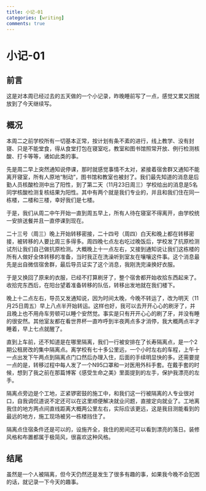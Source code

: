```yaml
---
title: 小记-01
categories: [writing]
comments: true
---
```


# 小记-01

## 前言

这是对本周已经过去的五天做的一个小记录，昨晚睡前写了一点，感觉又累又困就放到了今天继续写。

## 概况

本周二之前学校所有一切基本正常，按计划有条不紊的进行，线上教学、没有封寝、只是不能堂食，得从食堂打包在寝室吃，教室和图书馆照常开放、例行检测核酸、打卡等等，诸如此类的事。

先是周二早上突然通知说停课，那时就感觉事情不太对，紧接着宿舍群又通知不能离开寝室，所有人原地“制动”，图书馆和教室也被封了。我们最先知道的消息是后勤人员核酸检测中出了阳性，到了第二天（11月23日周三）学校给出的消息是5名同学核酸检测复核结果为阳性。其中有两个就是我们专业的，并且和我们住在同一栋楼，二楼和三楼，幸好我们是七楼。

于是，我们从周二中午开始一直到周五早上，所有人待在寝室不得离开，由学校统一安排送餐并且一直停课到现在。

二十三号（周三）晚上开始转移密接，二十四号（周四）白天和晚上都在转移密接，被转移的人要比周三多得多。周四晚七点左右吃过晚饭后，学校发了抗原检测试剂让我们自己做抗原检测。大概晚上十一点左右，又接到通知说让我们这栋楼的所有人做好全体转移的准备，当时我正在洗澡听到室友在嚷嚷这件事。这个消息最先是出自微信宿舍群，最后导员证实了这个消息，我刚洗完澡换好衣服。

于是又换回了原来的衣服，已经不打算刷牙了，整个宿舍都开始收拾东西起来了。收拾完东西后，在阳台望着准备转移的队伍，转移出发地就在我们楼下。

晚上十二点左右，导员又发通知说，因为时间太晚，今晚不转运了，改为明天（11月25日周五）早上八点半开始转运。这样也好，我可以去开开心心的刷牙了，并且晚上也不用舟车劳顿可以睡个安然觉。事实是只有开开心心的刷了牙，并没有睡的很安然。其他室友都在看世界杯一直咋呼到半夜两点多才消停，我大概两点半才睡着，早上七点就醒了。

直到上车前，还不知道是在哪里隔离，我们一行被安排在了长寿隔离点，是一个2期公租房改的集中隔离点。离学校有七十多公里远，一个小时左右的车程，上午十一点出发下午两点到隔离点门口然后办理入住，后面的手续明显快的多。还需要提一点的是，转移过程中每人发了一个N95口罩和一对医用外科手套。在戴手套的时候，想到了我之前在那篇博客《感受生命之美》里面提到的左手，保护我漂亮的左手。

隔离点旁边是个工地，正紧锣密鼓的施工中，和我们这一行被隔离的人专业很对口，自我调侃道说不定还可以在这里顺便解决就业问题，直接定向就业了。工地离我住的地方两点间直线距离大概两公里左右，实际应该更远，这是我目测能看到的最远的地方，施工现场被另一栋楼挡住了。

隔离点住宿条件还是可以的，设施齐全，我住的房间还可以看到漂亮的落日。装修风格和布置都属于极简风，很喜欢这种风格。

## 结尾

虽然是一个人被隔离，但今天仍然还是发生了很多有趣的事，如果我今晚不会犯困的话，就记录一下今天的趣事。
